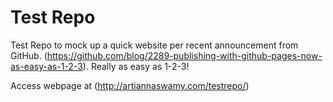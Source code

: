 # Test Repo
Test Repo to mock up a quick website per recent announcement from GitHub. (https://github.com/blog/2289-publishing-with-github-pages-now-as-easy-as-1-2-3). Really as easy as 1-2-3!

Access webpage at (http://artiannaswamy.com/testrepo/)
